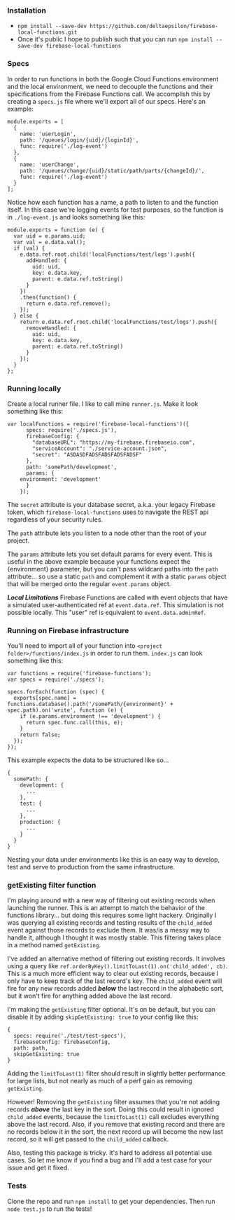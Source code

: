 ### Installation
- ```npm install --save-dev https://github.com/deltaepsilon/firebase-local-functions.git```
- Once it's public I hope to publish such that you can run ```npm install --save-dev firebase-local-functions```

### Specs
In order to run functions in both the Google Cloud Functions environment and the local environment, we need to decouple the functions and their specifications from the Firebase Functions call. We accomplish this by creating a ```specs.js``` file where we'll export all of our specs. Here's an example:

```
module.exports = [
  {
    name: 'userLogin',
    path: '/queues/login/{uid}/{loginId}',
    func: require('./log-event')
  },
  {
    name: 'userChange',
    path: '/queues/change/{uid}/static/path/parts/{changeId}/',
    func: require('./log-event')
  }
];
```

Notice how each function has a name, a path to listen to and the function itself. In this case we're logging events for test purposes, so the function is in ```./log-event.js``` and looks something like this:

```
module.exports = function (e) {
  var uid = e.params.uid;
  var val = e.data.val();
  if (val) {
    e.data.ref.root.child('localFunctions/test/logs').push({
      addHandled: {
        uid: uid,
        key: e.data.key,
        parent: e.data.ref.toString()  
      }
    })
    .then(function() {
      return e.data.ref.remove();
    });
  } else {
    return e.data.ref.root.child('localFunctions/test/logs').push({
      removeHandled: {
        uid: uid,
        key: e.data.key,
        parent: e.data.ref.toString()
      }
    });
  }
};
```

### Running locally
Create a local runner file. I like to call mine ```runner.js```. Make it look something like this:

```
var localFunctions = require('firebase-local-functions')({
      specs: require('./specs.js'),
      firebaseConfig: {
        "databaseURL": "https://my-firebase.firebaseio.com",
        "serviceAccount": "./service-account.json",
        "secret": "ASDASDFADSFADSFADSFADSF"
      },
      path: 'somePath/development',
      params: {
	environment: 'development'
      }
    });
```

The ```secret``` attribute is your database secret, a.k.a. your legacy Firebase token, which ```firebase-local-functions``` uses to navigate the REST api regardless of your security rules.

The ```path``` attribute lets you listen to a node other than the root of your project.

The ```params``` attribute lets you set default params for every event. This is useful in the above example because your functions expect the {environment} parameter, but you can't pass wildcard paths into the ```path``` attribute... so use a static ```path``` and complement it with a static ```params``` object that will be merged onto the regular ```event.params``` object.

***Local Limitations***
Firebase Functions are called with event objects that have a simulated user-authenticated ref at ```event.data.ref```. This simulation is not possible locally. This "user" ref is equivalent to ```event.data.adminRef```.

### Running on Firebase infrastructure
You'll need to import all of your function into ```<project folder>/functions/index.js``` in order to run them. ```index.js``` can look something like this:

```
var functions = require('firebase-functions');
var specs = require('./specs');

specs.forEach(function (spec) {
  exports[spec.name] = functions.database().path('/somePath/{environment}' + spec.path).on('write', function (e) {
    if (e.params.environment !== 'development') {
      return spec.func.call(this, e);
    }
    return false;
  });
});
```

This example expects the data to be structured like so...

```
{
  somePath: {
    development: {
      ...
    },
    test: {
      ...
    },
    production: {
      ...
    }
  }
}
```

Nesting your data under environments like this is an easy way to develop, test and serve to production from the same infrastructure.

### getExisting filter function
I'm playing around with a new way of filtering out existing records when launching the runner. This is an attempt to match the behavior of the functions library... but doing this requires some light hackery. Originally I was querying all existing records and testing results of the ```child_added``` event against those records to exclude them. It was/is a messy way to handle it, although I thought it was mostly stable. This filtering takes place in a method named ```getExisting```.

I've added an alternative method of filtering out existing records. It involves using a query like ```ref.orderByKey().limitToLast(1).on('child_added', cb)```. This is a much more efficient way to clear out existing records, because I only have to keep track of the last record's key. The ```child_added``` event will fire for any new records added ***below*** the last record in the alphabetic sort, but it won't fire for anything added above the last record.

I'm making the ```getExisting``` filter optional. It's on be default, but you can disable it by adding ```skipGetExisting: true``` to your config like this:

```
{
  specs: require('./test/test-specs'),
  firebaseConfig: firebaseConfig,
  path: path,
  skipGetExisting: true
}
``` 

Adding the ```limitToLast(1)``` filter should result in slightly better performance for large lists, but not nearly as much of a perf gain as removing ```getExisting```.

However! Removing the ```getExisting``` filter assumes that you're not adding records ***above*** the last key in the sort. Doing this could result in ignored ```child_added``` events, because the ```limitToLast(1)``` call excludes everything above the last record. Also, if you remove that existing record and there are no records below it in the sort, the next record up will become the new last record, so it will get passed to the ```child_added``` callback.

Also, testing this package is tricky. It's hard to address all potential use cases. So let me know if you find a bug and I'll add a test case for your issue and get it fixed.

### Tests
Clone the repo and run ```npm install``` to get your dependencies. Then run ```node test.js``` to run the tests!
